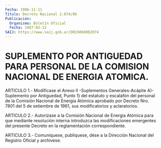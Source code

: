 ```yaml
---
Fecha: 1986-11-11
Título: Decreto Nacional 2.074/86
Publicación:
  Organismo: Boletín Oficial
  Fecha: 1987-03-12
SAIJ: https://www.saij.gob.ar/DN19860002074
---
```

# SUPLEMENTO POR ANTIGUEDAD PARA PERSONAL DE LA COMISION NACIONAL DE ENERGIA ATOMICA.

<a id="1"></a>
ARTICULO 1.- Modifícase el Anexo II -Suplementos Generales-Acápite A)- Suplemento por Antiguedad, Punto 1) del estatuto y escalafón del personal de la Comisión Nacional de Energia Atómica aprobado por Decreto Nro. 7801 del 5 de setiembre de 1961, sus modificatorios y aclaratorios.

<a id="2"></a>
ARTICULO 2.- Autorízase a la Comisión Nacional de Energia Atómica para que mediante resolución interna introduzca las modificaciones emergentes del presente Decreto en la reglamentación correspondiente.

<a id="3"></a>
ARTICULO 3.- Comuníquese, publíquese, dése a la Dirección Nacional del Registro Oficial y archívese.